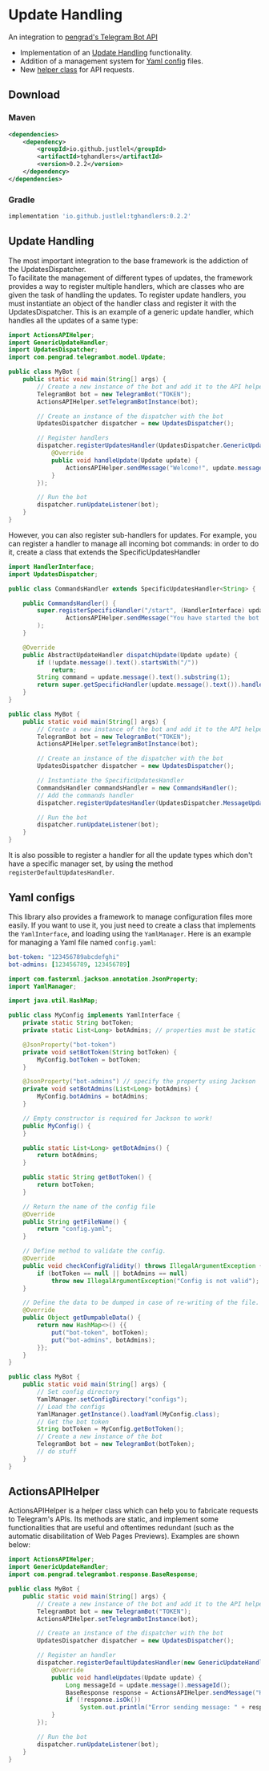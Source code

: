 # Update Handling

An integration to [pengrad's Telegram Bot API](https://github.com/pengrad/java-telegram-bot-api)

- Implementation of an [Update Handling](#update-handling) functionality.
- Addition of a management system for [Yaml config](#yaml-configs) files.
- New [helper class](actions-api) for API requests.

## Download

### Maven

```xml
<dependencies>
    <dependency>
        <groupId>io.github.justlel</groupId>
        <artifactId>tghandlers</artifactId>
        <version>0.2.2</version>
    </dependency>
</dependencies>
```

### Gradle

```gradle
implementation 'io.github.justlel:tghandlers:0.2.2'
```

## Update Handling

The most important integration to the base framework is the addiction of the UpdatesDispatcher.\
To facilitate the management of different types of updates, the framework provides a way to register multiple
handlers, which are classes who are given the task of handling the updates. To register update handlers, you must
instantiate
an object of the handler class and register it with the UpdatesDispatcher.
This is an example of a generic update handler, which handles all the updates of a same type:

```java
import ActionsAPIHelper;
import GenericUpdateHandler;
import UpdatesDispatcher;
import com.pengrad.telegrambot.model.Update;

public class MyBot {
    public static void main(String[] args) {
        // Create a new instance of the bot and add it to the API helper
        TelegramBot bot = new TelegramBot("TOKEN");
        ActionsAPIHelper.setTelegramBotInstance(bot);

        // Create an instance of the dispatcher with the bot
        UpdatesDispatcher dispatcher = new UpdatesDispatcher();

        // Register handlers
        dispatcher.registerUpdatesHandler(UpdatesDispatcher.GenericUpdateTypes.CHAT_MEMBER_UPDATED, new GenericUpdateHandler() {
            @Override
            public void handleUpdate(Update update) {
                ActionsAPIHelper.sendMessage("Welcome!", update.message().chat().id());
            }
        });

        // Run the bot
        dispatcher.runUpdateListener(bot);
    }
}
```

However, you can also register sub-handlers for updates. For example, you can register a handler to manage
all incoming bot commands: in order to do it, create a class that extends the SpecificUpdatesHandler

```java
import HandlerInterface;
import UpdatesDispatcher;

public class CommandsHandler extends SpecificUpdatesHandler<String> {

    public CommandsHandler() {
        super.registerSpecificHandler("/start", (HandlerInterface) update ->
                ActionsAPIHelper.sendMessage("You have started the bot!", update.message().chat().id())
        );
    }

    @Override
    public AbstractUpdateHandler dispatchUpdate(Update update) {
        if (!update.message().text().startsWith("/"))
            return;
        String command = update.message().text().substring(1);
        return super.getSpecificHandler(update.message().text()).handleUpdate(update);
    }
}

public class MyBot {
    public static void main(String[] args) {
        // Create a new instance of the bot and add it to the API helper
        TelegramBot bot = new TelegramBot("TOKEN");
        ActionsAPIHelper.setTelegramBotInstance(bot);

        // Create an instance of the dispatcher with the bot
        UpdatesDispatcher dispatcher = new UpdatesDispatcher();

        // Instantiate the SpecificUpdatesHandler
        CommandsHandler commandsHandler = new CommandsHandler();
        // Add the commands handler
        dispatcher.registerUpdatesHandler(UpdatesDispatcher.MessageUpdateTypes.COMMAND, commandsHandler);

        // Run the bot
        dispatcher.runUpdateListener(bot);
    }
}
```

It is also possible to register a handler for all the update types which don't have a specific manager set, by using the
method
```registerDefaultUpdatesHandler```.

## Yaml configs

This library also provides a framework to manage configuration files more easily. If you want to use it, you just need
to
create a class that implements the ```YamlInterface```, and loading using the ```YamlManager```.
Here is an example for managing a Yaml file named ```config.yaml```:

```yaml
bot-token: "123456789abcdefghi"
bot-admins: [123456789, 123456789]
```

```java
import com.fasterxml.jackson.annotation.JsonProperty;
import YamlManager;

import java.util.HashMap;

public class MyConfig implements YamlInterface {
    private static String botToken;
    private static List<Long> botAdmins; // properties must be static

    @JsonProperty("bot-token")
    private void setBotToken(String botToken) {
        MyConfig.botToken = botToken;
    }

    @JsonProperty("bot-admins") // specify the property using Jackson
    private void setBotAdmins(List<Long> botAdmins) {
        MyConfig.botAdmins = botAdmins;
    }

    // Empty constructor is required for Jackson to work!
    public MyConfig() {
    }

    public static List<Long> getBotAdmins() {
        return botAdmins;
    }

    public static String getBotToken() {
        return botToken;
    }

    // Return the name of the config file
    @Override
    public String getFileName() {
        return "config.yaml";
    }

    // Define method to validate the config.
    @Override
    public void checkConfigValidity() throws IllegalArgumentException {
        if (botToken == null || botAdmins == null)
            throw new IllegalArgumentException("Config is not valid");
    }

    // Define the data to be dumped in case of re-writing of the file.
    @Override
    public Object getDumpableData() {
        return new HashMap<>() {{
            put("bot-token", botToken);
            put("bot-admins", botAdmins);
        }};
    }
}

public class MyBot {
    public static void main(String[] args) {
        // Set config directory
        YamlManager.setConfigDirectory("configs");
        // Load the configs
        YamlManager.getInstance().loadYaml(MyConfig.class);
        // Get the bot token
        String botToken = MyConfig.getBotToken();
        // Create a new instance of the bot
        TelegramBot bot = new TelegramBot(botToken);
        // do stuff
    }
}
```

## ActionsAPIHelper

ActionsAPIHelper is a helper class which can help you to fabricate requests to Telegram's APIs.
Its methods are static, and implement some functionalities that are useful and oftentimes redundant (such as
the automatic disabilitation of Web Pages Previews). Examples are shown below:

```java
import ActionsAPIHelper;
import GenericUpdateHandler;
import com.pengrad.telegrambot.response.BaseResponse;

public class MyBot {
    public static void main(String[] args) {
        // Create a new instance of the bot and add it to the API helper
        TelegramBot bot = new TelegramBot("TOKEN");
        ActionsAPIHelper.setTelegramBotInstance(bot);

        // Create an instance of the dispatcher with the bot
        UpdatesDispatcher dispatcher = new UpdatesDispatcher();

        // Register an handler
        dispatcher.registerDefaultUpdatesHandler(new GenericUpdateHandler() {
            @Override
            public void handleUpdates(Update update) {
                Long messageId = update.message().messageId();
                BaseResponse response = ActionsAPIHelper.sendMessage("Hello world!", messageId);
                if (!response.isOk())
                    System.out.println("Error sending message: " + response.description());
            }
        });

        // Run the bot
        dispatcher.runUpdateListener(bot);
    }
}
```
